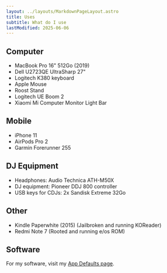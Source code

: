 ```yaml
---
layout: ../layouts/MarkdownPageLayout.astro
title: Uses
subtitle: What do I use
lastModified: 2025-06-06
---
```


## Computer

- MacBook Pro 16" 512Go (2019)
- Dell U2723QE UltraSharp 27"
- Logitech K380 keyboard
- Apple Mouse
- Roost Stand
- Logitech UE Boom 2
- Xiaomi Mi Computer Monitor Light Bar

## Mobile

- iPhone 11
- AirPods Pro 2
- Garmin Forerunner 255

## DJ Equipment

- Headphones: Audio Technica ATH-M50X
- DJ equipment: Pioneer DDJ 800 controller
- USB keys for CDJs: 2x Sandisk Extreme 32Go

## Other

- Kindle Paperwhite (2015) (Jailbroken and running KOReader)
- Redmi Note 7 (Rooted and running e/os ROM)

## Software

For my software, visit my [App Defaults page](/defaults).
